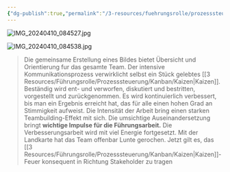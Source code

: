 ```yaml
---
{"dg-publish":true,"permalink":"/3-resources/fuehrungsrolle/prozesssteuerung/kanban/stakeholder-landkarte/","noteIcon":"","created":"2024-04-10T08:11:40.801+02:00","updated":"2024-04-14T16:08:48.453+02:00"}
---
```



![IMG_20240410_084527.jpg](/img/user/4%20Archive/Assets/IMG_20240410_084527.jpg)

![IMG_20240410_084538.jpg](/img/user/4%20Archive/Assets/IMG_20240410_084538.jpg)

> Die gemeinsame Erstellung eines Bildes bietet Übersicht und Orientierung fur das gesamte Team.
> Der intensive Kommunikationsprozess verwirklicht selbst ein Stück gelebtes [[3 Resources/Führungsrolle/Prozesssteuerung/Kanban/Kaizen\|Kaizen]]. Beständig wird ent- und verworfen, diskutiert und bestritten, vorgestellt und zurückgenommen. Es wird kontinuierlich verbessert, bis man ein Ergebnis erreicht hat, das für alle einen hohen Grad an Stimmigkeit aufweist.
> Die Intensität der Arbeit bring einen starken Teambuilding-Effekt mit sich.
> Die umsichtige Auseinandersetzung bringt **wichtige Impulse für die Führungsarbeit.**
> Die Verbesserungsarbeit wird mit viel Energie fortgesetzt. Mit der Landkarte hat das Team offenbar Lunte gerochen. Jetzt gilt es, das [[3 Resources/Führungsrolle/Prozesssteuerung/Kanban/Kaizen\|Kaizen]]-Feuer konsequent in Richtung Stakeholder zu tragen
